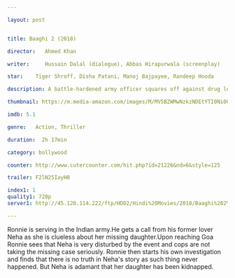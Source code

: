 ```yaml
---

layout: post


title: Baaghi 2 (2018)

director:   Ahmed Khan

writer:     Hussain Dalal (dialogue), Abbas Hirapurwala (screenplay)

star:    Tiger Shroff, Disha Patani, Manoj Bajpayee, Randeep Hooda

description: A battle-hardened army officer squares off against drug lords and Russian henchmen to save his ex-lover's kidnapped daughter in the underbelly of Goa, India.

thumbnail: https://m.media-amazon.com/images/M/MV5BZWMwNzkzNDEtYTI0Ni00NDNiLWIxNDgtYTc0MDcxMzAzYTE2XkEyXkFqcGdeQXVyODE5NzE3OTE@._V1_UY268_CR2,0,182,268_AL__QL50.jpg

imdb: 5.1

genre:   Action, Thriller 

duration:  2h 17min

category: bollywood

counter: http://www.cutercounter.com/hit.php?id=21226&nd=6&style=125

trailer: F2lN25IayH8

index1: 1
quality1: 720p
server1: http://45.120.114.222/ftp/HDD2/Hindi%20Movies/2018/Baaghi%202%20(2018).mkv

---
```


Ronnie is serving in the Indian army.He gets a call from his former lover Neha as she is clueless about her missing daughter.Upon reaching Goa Ronnie sees that Neha is very disturbed by the event and cops are not taking the missing case seriously. Ronnie then starts his own investigation and finds that there is no truth in Neha's story as such thing never happened. But Neha is adamant that her daughter has been kidnapped.